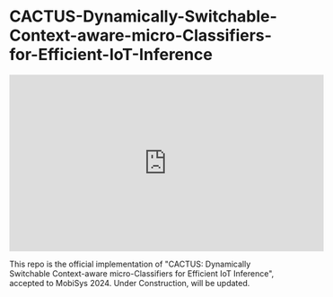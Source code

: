 # CACTUS-Dynamically-Switchable-Context-aware-micro-Classifiers-for-Efficient-IoT-Inference


<iframe width="560" height="315" src="https://github.com/mmehdirk/CACTUS-Dynamically-Switchable-Context-aware-micro-Classifiers-for-Efficient-IoT-Inference/raw/main/new_folder/CACTUS_Demo_pi0.mp4" frameborder="0" allowfullscreen></iframe>


This repo is the official implementation of "CACTUS: Dynamically Switchable Context-aware micro-Classifiers for Efficient IoT Inference", accepted to MobiSys 2024.
Under Construction, will be updated.
